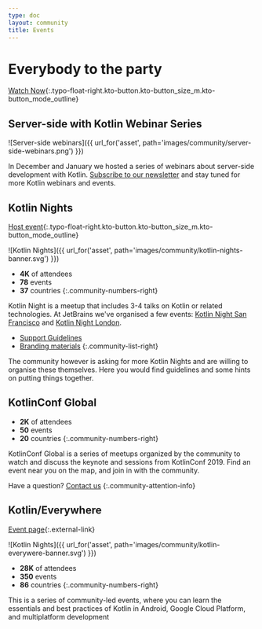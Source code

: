 ```yaml
---
type: doc
layout: community
title: Events
---
```


# Everybody to the party 

[Watch Now](https://www.youtube.com/playlist?list=PLlFc5cFwUnmx-dpq9nkdaVJX0GnrM1Mp1){:.typo-float-right.kto-button.kto-button_size_m.kto-button_mode_outline}

## Server-side with Kotlin Webinar Series

![Server-side webinars]({{ url_for('asset', path='images/community/server-side-webinars.png') }})
 
In December and January we hosted a series of webinars about server-side development with Kotlin. 
[Subscribe to our newsletter](https://info.jetbrains.com/kotlin-communication-center-page.html) and stay tuned for more Kotlin webinars and events.
 
## Kotlin Nights

[Host event](https://surveys.jetbrains.com/s3/1eca96c71ee7){:.typo-float-right.kto-button.kto-button_size_m.kto-button_mode_outline}

![Kotlin Nights]({{ url_for('asset', path='images/community/kotlin-nights-banner.svg') }})

* **4K** of attendees
* **78** events
* **37** countries
 {:.community-numbers-right}
 
Kotlin Night is a meetup that includes 3-4 talks on Kotlin or related technologies. At JetBrains we've organised a few events: [Kotlin Night San Francisco](https://blog.jetbrains.com/kotlin/2016/06/kotlin-night-recordings/) and [Kotlin Night London](https://blog.jetbrains.com/kotlin/2016/11/kotlin-night-in-london-recordings/).

* [Support Guidelines](/community/kotlin-nights/guidelines.html)
* [Branding materials](/community/kotlin-nights/branding.html)
 {:.community-list-right}

The community however is asking for more Kotlin Nights and are willing to organise these themselves. Here you would find guidelines and some hints on putting things together.
 
## KotlinConf Global
 
* **2K** of attendees
* **50** events
* **20** countries 
 {:.community-numbers-right}
 
KotlinConf Global is a series of meetups organized by the community to watch and discuss the keynote and sessions from KotlinConf 2019. Find an event near you on the map, and join in with the community.

Have a question? [Contact us](mailto:kug@jetbrains.com)
{:.community-attention-info}


## Kotlin/Everywhere

[Event page](http://everywhere.kotlinlang.org){:.external-link}

![Kotlin Nights]({{ url_for('asset', path='images/community/kotlin-everywere-banner.svg') }})


* **28K** of attendees
* **350** events
* **86** countries
 {:.community-numbers-right}

This is a series of community-led events, where you can learn the essentials and best practices of Kotlin in Android, Google Cloud Platform, and multiplatform development
